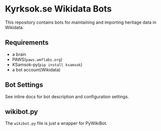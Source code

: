 # Kyrksok.se Wikidata Bots

This repository contains bots for maintaining and importing heritage data in Wikidata.

## Requirements

 - a brain
 - PAWS(`paws.wmflabs.org`)
 - KSamsok-py(`pip install ksamsok`)
 - a bot account(Wikidata)


## Bot Settings

See inline docs for bot description and configuration settings.

## wikibot.py

The `wikibot.py` file is just a wrapper for PyWikiBot.
